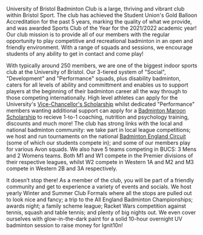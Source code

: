University of Bristol Badminton Club is a large, thriving and vibrant club within Bristol Sport. The club has achieved the Student Union's Gold Balloon Accreditation for the past 5 years, marking the quality of what we provide, and was awarded Sports Club of the Year for the 2021/2022 academic year! Our club mission is to provide all of our members with the regular opportunity to play competitive and recreational badminton in an open and friendly environment. With a range of squads and sessions, we encourage students of any ability to get in contact and come play!

With typically around 250 members, we are one of the biggest indoor sports club at the University of Bristol. Our 3-tiered system of "Social", "Development" and "Performance" squads, plus disability badminton, caters for all levels of ability and committment and enables us to support players at the beginning of their badminton career all the way through to those competing internationally. High level athletes can apply for the University's [Vice-Chancellor's Scholarship](http://www.bristol.ac.uk/students/support/finances/scholarships/vc-scholarship/terms/) whilst dedicated "Performance" members wanting additional support can apply for a [Badminton Maroon Scholarship](http://www.bristol.ac.uk/sport/performance/squad/maroon-athletes/) to recieve 1-to-1 coaching, nutrition and psychology training, discounts and much more! The club has strong links with the local and national badminton community: we take part in local league competitions; we host and run tournaments on the national [Badminton England Circuit](https://www.badmintonengland.co.uk/on-court/competition/) (some of which our students compete in); and some of our members play for various Avon squads. We also have 5 teams competing in BUCS: 3 Mens and 2 Womens teams. Both M1 and W1 compete in the Premier divisions of their respective leagues, whilst W2 compete in Western 1A and M2 and M3 compete in Western 2B and 3A respectively.

It doesn’t stop there! As a member of the club, you will be part of a friendly community and get to experience a variety of events and socials. We host yearly Winter and Summer Club Formals where all the stops are pulled out to look nice and fancy; a trip to the All England Badminton Championships; awards night; a family scheme league; Racket Wars competition against tennis, squash and table tennis; and plenty of big nights out. We even cover ourselves with glow-in-the-dark paint for a solid 10-hour overnight UV badminton session to raise money for Ignit10n!  
